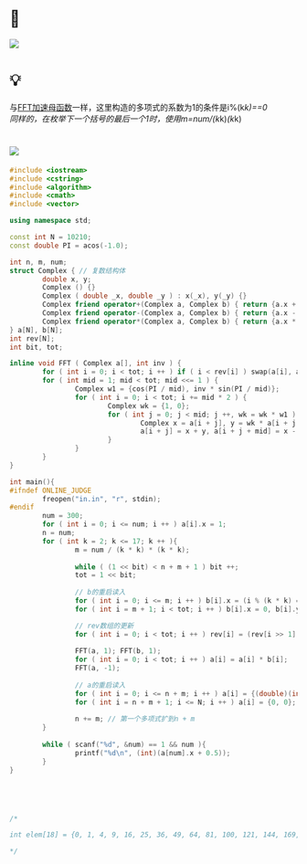 # 🔗
<a href="https://acm.hdu.edu.cn/showproblem.php?pid=1398"><img src="https://i.loli.net/2021/08/18/nEyv2pHq3jJmoZe.png"></a>

# 💡
与<a href="https://github.com/Chivas-Regal/ACM/blob/main/Code/%E6%95%B0%E5%AD%A6/%E5%A4%9A%E9%A1%B9%E5%BC%8F/%E5%BF%AB%E9%80%9F%E5%82%85%E7%AB%8B%E5%8F%B6%E5%8F%98%E6%8D%A2/Ignatius%20and%20the%20Princess%20III.md">FFT加速母函数</a>一样，这里构造的多项式的系数为1的条件是i%(k*k)==0  
同样的，在枚举下一个括号的最后一个1时，使用m=num/(k*k)*(k*k)

# <img src="https://img-blog.csdnimg.cn/20210713144601841.png" >
```cpp
#include <iostream>
#include <cstring>
#include <algorithm>
#include <cmath>
#include <vector>

using namespace std;

const int N = 10210;
const double PI = acos(-1.0);

int n, m, num;
struct Complex { // 复数结构体
        double x, y;
        Complex () {}
        Complex ( double _x, double _y ) : x(_x), y(_y) {}
        Complex friend operator+(Complex a, Complex b) { return {a.x + b.x, a.y + b.y}; }
        Complex friend operator-(Complex a, Complex b) { return {a.x - b.x, a.y - b.y}; }
        Complex friend operator*(Complex a, Complex b) { return {a.x * b.x - a.y * b.y, a.x * b.y + a.y * b.x}; }
} a[N], b[N];
int rev[N];
int bit, tot;

inline void FFT ( Complex a[], int inv ) {
        for ( int i = 0; i < tot; i ++ ) if ( i < rev[i] ) swap(a[i], a[rev[i]]);
        for ( int mid = 1; mid < tot; mid <<= 1 ) {
                Complex w1 = {cos(PI / mid), inv * sin(PI / mid)};
                for ( int i = 0; i < tot; i += mid * 2 ) {
                        Complex wk = {1, 0};
                        for ( int j = 0; j < mid; j ++, wk = wk * w1 ) {
                                Complex x = a[i + j], y = wk * a[i + j + mid];
                                a[i + j] = x + y, a[i + j + mid] = x - y;
                        }
                }
        }
}

int main(){
#ifndef ONLINE_JUDGE
        freopen("in.in", "r", stdin);
#endif
        num = 300;
        for ( int i = 0; i <= num; i ++ ) a[i].x = 1;
        n = num;
        for ( int k = 2; k <= 17; k ++ ){
                m = num / (k * k) * (k * k);
                
                while ( (1 << bit) < n + m + 1 ) bit ++;
                tot = 1 << bit;
                
                // b的重启读入
                for ( int i = 0; i <= m; i ++ ) b[i].x = (i % (k * k) == 0), b[i].y = 0; // k的倍数为1，否则为0。 虚部固定为0
                for ( int i = m + 1; i < tot; i ++ ) b[i].x = 0, b[i].y = 0; // 后面的实部和虚部也要为0

                // rev数组的更新
                for ( int i = 0; i < tot; i ++ ) rev[i] = (rev[i >> 1] >> 1) | ((i & 1) << (bit - 1)); // 二进制反转
                
                FFT(a, 1); FFT(b, 1);
                for ( int i = 0; i < tot; i ++ ) a[i] = a[i] * b[i];
                FFT(a, -1);
                
                // a的重启读入
                for ( int i = 0; i <= n + m; i ++ ) a[i] = {(double)(int)(a[i].x / tot + 0.5), 0}; // 读入后虚部重启为0
                for ( int i = n + m + 1; i <= N; i ++ ) a[i] = {0, 0}; // 实部虚部重启为0
                
                n += m; // 第一个多项式扩到n + m
        }
        
        while ( scanf("%d", &num) == 1 && num ){
                printf("%d\n", (int)(a[num].x + 0.5));
        }
}





/*

int elem[18] = {0, 1, 4, 9, 16, 25, 36, 49, 64, 81, 100, 121, 144, 169, 196, 225, 256, 289};

*/
```
